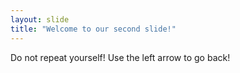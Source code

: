 ```yaml
---
layout: slide
title: "Welcome to our second slide!"
---
```

Do not repeat yourself!
Use the left arrow to go back!
